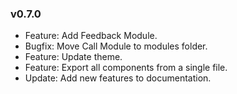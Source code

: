 ### v0.7.0

-   Feature: Add Feedback Module.
-   Bugfix: Move Call Module to modules folder.
-   Feature: Update theme.
-   Feature: Export all components from a single file.
-   Update: Add new features to documentation.
